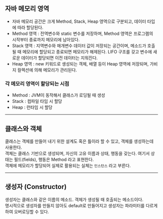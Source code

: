 ## 자바 메모리 영역

- 자바 메모리 공간은 크게 Method, Stack, Heap 영역으로 구분되고, 데이터 타입에 따라 할당된다.
- Method 영역 : 전역변수와 static 변수를 저장하며, Method 영역은 프로그램의 시작부터 종료까지 메모리에 남아있다.
- Stack 영역 : 지역변수와 매개변수 데이터 값이 저장되는 공간이며, 메소드가 호출될 때 메모리에 할당되고 종료되면 메모리가 해제된다. LIFO 구조를 갖고 변수에 새로운 데이터가 할당되면 이전 데이터는 지워진다.
- Heap 영역 : new 키워드로 생성되는 객체, 배열 등이 Heap 영역에 저장되며, 가비지 컬렉션에 의해 메모리가 관리된다.

### 각 메모리 영역이 할당되는 시점

- Method : JVM이 동작해서 클래스가 로딩될  때 생성
- Stack : 컴파일 타임 시 할당
- Heap : 런타임 시 할당

---

## 클래스와 객체

클래스는 객체를 만들어 내기 위한 설계도 혹은 틀이라 할 수 있고, 객체를 생성하는데 사용한다.   
객체는 클래스 기반으로 생성되며, 자신의 고유 이름과 상태, 행동을 갖는다. 여기서 상태는 필드(fields), 행동은 Method 라고 표현한다.   
객체에 메모리가 할당되어 실제로 활용되는 실체는 `인스턴스` 라고 부른다.

---

## 생성자 (Constructor)

생성자는 클래스와 같은 이름의 메소드. 객체가 생성될 때 호출되는 메소드이다.   
명시적으로 생성자를 만들지 않아도 default로 만들어지고 생성자는 파라미터를 다르게 하여 오버로딩할 수 있다.
